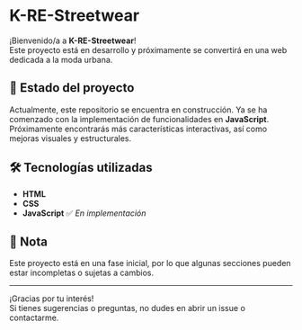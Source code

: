 # K-RE-Streetwear

¡Bienvenido/a a **K-RE-Streetwear**!  
Este proyecto está en desarrollo y próximamente se convertirá en una web dedicada a la moda urbana.

## 🚧 Estado del proyecto

Actualmente, este repositorio se encuentra en construcción. Ya se ha comenzado con la implementación de funcionalidades en **JavaScript**. Próximamente encontrarás más características interactivas, así como mejoras visuales y estructurales.

## 🛠️ Tecnologías utilizadas

- **HTML**
- **CSS**
- **JavaScript** ✅ *En implementación*

## 📌 Nota

Este proyecto está en una fase inicial, por lo que algunas secciones pueden estar incompletas o sujetas a cambios.

---

¡Gracias por tu interés!  
Si tienes sugerencias o preguntas, no dudes en abrir un issue o contactarme.